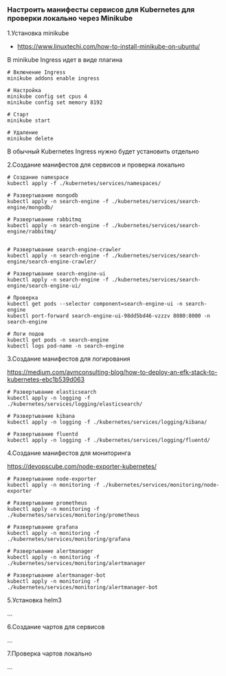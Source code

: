 ### Настроить манифесты сервисов для Kubernetes для проверки локально через Minikube

1.Установка minikube

- https://www.linuxtechi.com/how-to-install-minikube-on-ubuntu/

В minikube Ingress идет в виде плагина

```
# Включение Ingress
minikube addons enable ingress

# Настройка
minikube config set cpus 4
minikube config set memory 8192

# Старт
minikube start

# Удаление
minikube delete
```

В обычный Kubernetes Ingress нужно будет установить отдельно


2.Создание манифестов для сервисов и проверка локально

```
# Создание namespace
kubectl apply -f ./kubernetes/services/namespaces/

# Развертывание mongodb
kubectl apply -n search-engine -f ./kubernetes/services/search-engine/mongodb/

# Развертывание rabbitmq
kubectl apply -n search-engine -f ./kubernetes/services/search-engine/rabbitmq/


# Развертывание search-engine-crawler
kubectl apply -n search-engine -f ./kubernetes/services/search-engine/search-engine-crawler/

# Развертывание search-engine-ui
kubectl apply -n search-engine -f ./kubernetes/services/search-engine/search-engine-ui/

# Проверка
kubectl get pods --selector component=search-engine-ui -n search-engine
kubectl port-forward search-engine-ui-98dd5bd46-vzzzv 8080:8000 -n search-engine

# Логи подов
kubectl get pods -n search-engine
kubectl logs pod-name -n search-engine
```

3.Создание манифестов для логирования

https://medium.com/avmconsulting-blog/how-to-deploy-an-efk-stack-to-kubernetes-ebc1b539d063

```
# Развертывание elasticsearch
kubectl apply -n logging -f ./kubernetes/services/logging/elasticsearch/

# Развертывание kibana
kubectl apply -n logging -f ./kubernetes/services/logging/kibana/

# Развертывание fluentd
kubectl apply -n logging -f ./kubernetes/services/logging/fluentd/

```

4.Создание манифестов для мониторинга

https://devopscube.com/node-exporter-kubernetes/

```
# Развертывание node-exporter
kubectl apply -n monitoring -f ./kubernetes/services/monitoring/node-exporter

# Развертывание prometheus
kubectl apply -n monitoring -f ./kubernetes/services/monitoring/prometheus

# Развертывание grafana
kubectl apply -n monitoring -f ./kubernetes/services/monitoring/grafana

# Развертывание alertmanager
kubectl apply -n monitoring -f ./kubernetes/services/monitoring/alertmanager

# Развертывание alertmanager-bot
kubectl apply -n monitoring -f ./kubernetes/services/monitoring/alertmanager-bot

```

5.Установка helm3

...

6.Создание чартов для сервисов

...

7.Проверка чартов локально

...